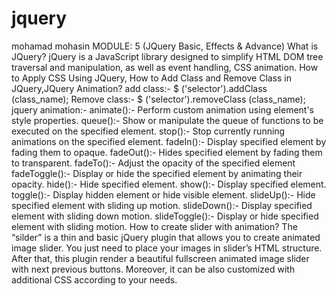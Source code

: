 # jquery
mohamad mohasin
MODULE: 5 (JQuery Basic, Effects & Advance)
What is JQuery?
jQuery is a JavaScript library designed to simplify HTML DOM tree traversal and manipulation, as
well as event handling, CSS animation.
How to Apply CSS Using JQuery, How to Add Class and Remove Class in JQuery,JQuery Animation?
add class:-
$ ('selector').addClass (class_name);
Remove class:-
$ ('selector').removeClass (class_name);
jquery animation:-
animate():-
Perform custom animation using element's style properties.
queue():-
Show or manipulate the queue of functions to be executed on the specified element.
stop():-
Stop currently running animations on the specified element.
fadeIn():-
Display specified element by fading them to opaque.
fadeOut():-
Hides specified element by fading them to transparent.
fadeTo():-
Adjust the opacity of the specified element
fadeToggle():-
Display or hide the specified element by animating their opacity.
hide():-
Hide specified element.
show():-
Display specified element.
toggle():-
Display hidden element or hide visible element.
slideUp():-
Hide specified element with sliding up motion.
slideDown():-
Display specified element with sliding down motion.
slideToggle():-
Display or hide specified element with sliding motion.
How to create slider with animation?
The “silder” is a thin and basic jQuery plugin that allows you to create animated image slider.
You just need to place your images in slider’s HTML structure. After that, this plugin render a
beautiful fullscreen animated image slider with next previous buttons. Moreover, it can be also
customized with additional CSS according to your needs.
